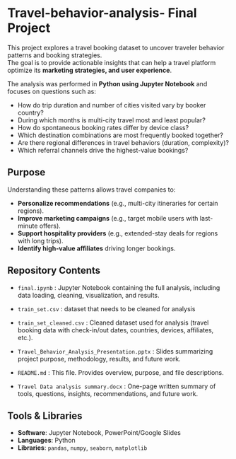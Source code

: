 # Travel-behavior-analysis- Final Project

This project explores a travel booking dataset to uncover traveler behavior patterns and booking strategies.  
The goal is to provide actionable insights that can help a travel platform optimize its **marketing strategies, and user experience**.  

The analysis was performed in **Python using Jupyter Notebook** and focuses on questions such as:
- How do trip duration and number of cities visited vary by booker country?
- During which months is multi-city travel most and least popular?
- How do spontaneous booking rates differ by device class?
- Which destination combinations are most frequently booked together?
- Are there regional differences in travel behaviors (duration, complexity)?
- Which referral channels drive the highest-value bookings?

## Purpose
Understanding these patterns allows travel companies to:
- **Personalize recommendations** (e.g., multi-city itineraries for certain regions).
- **Improve marketing campaigns** (e.g., target mobile users with last-minute offers).
- **Support hospitality providers** (e.g., extended-stay deals for regions with long trips).
- **Identify high-value affiliates** driving longer bookings.



## Repository Contents
- `final.ipynb` : Jupyter Notebook containing the full analysis, including data loading, cleaning, visualization, and results. 

- `train_set.csv` : dataset that needs to be cleaned for analysis
  
- `train_set_cleaned.csv` :  Cleaned dataset used for analysis (travel booking data with check-in/out dates, countries, devices, affiliates, etc.).
  
- `Travel_Behavior_Analysis_Presentation.pptx` : Slides summarizing project purpose, methodology, results, and future work.
  
- `README.md` : This file. Provides overview, purpose, and file descriptions.
  
- `Travel Data analysis summary.docx` : One-page written summary of tools, questions, insights, recommendations, and future work. 


## Tools & Libraries
- **Software**: Jupyter Notebook, PowerPoint/Google Slides
- **Languages**: Python
- **Libraries**: `pandas`, `numpy`, `seaborn`, `matplotlib`

